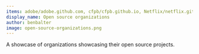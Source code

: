 ```yaml
---
items: adobe/adobe.github.com, cfpb/cfpb.github.io, Netflix/netflix.github.com, Esri/esri.github.io, square/square.github.io, twitter/twitter.github.com, gilt/code.gilt.com, guardian/guardian.github.com, Yelp/yelp.github.io, Shopify/shopify.github.com, SAP/sap.github.com, IBM/ibm.github.io, Microsoft/microsoft.github.io, artsy/artsy.github.io
display_name: Open source organizations
author: benbalter
image: open-source-organizations.png
---
```

A showcase of organizations showcasing their open source projects.
